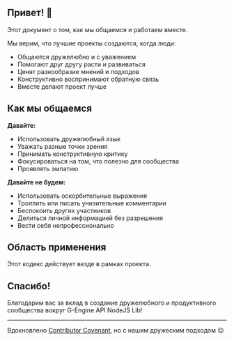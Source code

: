 ## Привет! 👋

Этот документ о том, как мы общаемся и работаем вместе.

Мы верим, что лучшие проекты создаются, когда люди:

- Общаются дружелюбно и с уважением
- Помогают друг другу расти и развиваться
- Ценят разнообразие мнений и подходов
- Конструктивно воспринимают обратную связь
- Вместе делают проект лучше

## Как мы общаемся

**Давайте:**

- Использовать дружелюбный язык
- Уважать разные точки зрения
- Принимать конструктивную критику
- Фокусироваться на том, что полезно для сообщества
- Проявлять эмпатию

**Давайте не будем:**

- Использовать оскорбительные выражения
- Троллить или писать унизительные комментарии
- Беспокоить других участников
- Делиться личной информацией без разрешения
- Вести себя непрофессионально

## Область применения

Этот кодекс действует везде в рамках проекта.

## Спасибо!

Благодарим вас за вклад в создание дружелюбного и продуктивного сообщества вокруг G-Engine API NodeJS Lib!

---

Вдохновлено [Contributor Covenant](https://www.contributor-covenant.org), но с нашим дружеским подходом 😉
